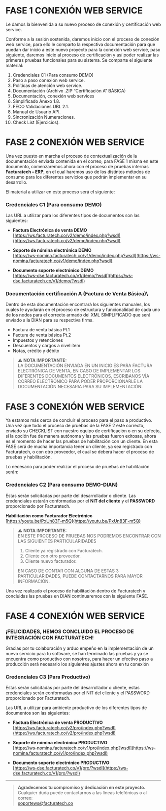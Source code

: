# FASE 1 CONEXIÓN WEB SERVICE

Le damos la bienvenida a su nuevo proceso de conexión y certificación web service.

Conforme a la sesión sostenida, daremos inicio con el proceso de conexión web service, para ello le comparto la respectiva documentación para que puedan dar inicio a este nuevo proyecto para la conexión web service, paso siguiente, daremos inicio al proceso de certificación y así poder realizar las primeras pruebas funcionales para su sistema.
Se comparte el siguiente material:

1. Credenciales C1 (Para consumo DEMO)
2. Paso a paso conexión web service.
3. Políticas de atención web service.
4. Documentación (Archivo .ZIP “Certificación A” BÁSICA)
5. Documentación, conexión web services 
6. Simplificado Anexo 1.8.
7. FECO Validaciones UBL 2.1.
8. Manual de Usuario API. 
9. Sincronización Numeraciones.
10. Check List (Ejercicios).

# FASE 2 CONEXIÓN WEB SERVICE

Una vez puesto en marcha el proceso de contextualización de la documentación enviada contenida en el correo, para FASE 1 misma en este documento, comenzaremos ahora con el proceso de pruebas internas **Facturatech – ERP**, en el cual haremos uso de los distintos métodos de consumo para los diferentes servicios que podrán implementar en su desarrollo. 

El material a utilizar en este proceso será el siguiente:

### **Credenciales C1 (Para consumo DEMO)**

Las URL a utilizar para los diferentes tipos de documentos son las siguientes:

- **Factura Electrónica de venta DEMO**  
  [https://ws.facturatech.co/v2/demo/index.php?wsdl](https://ws.facturatech.co/v2/demo/index.php?wsdl)

- **Soporte de nómina electrónica DEMO**  
  [https://ws-nomina.facturatech.co/v1/demo/index.php?wsdl](https://ws-nomina.facturatech.co/v1/demo/index.php?wsdl)

- **Documento soporte electrónico DEMO**  
  [https://ws-dse.facturatech.co/v1/demo/?wsdl](https://ws-dse.facturatech.co/v1/demo/?wsdl)

### **Documentación certificación A (Factura de Venta Básica)**\

Dentro de esta documentación encontrará los siguientes manuales, los cuales le ayudarán en el proceso de estructura y funcionalidad de cada uno de los nodos para el correcto armado del XML SIMPLIFICADO que será enviado a la DIAN para su respectiva firma.

- Factura de venta básica Pt.1
- Factura de venta básica Pt.2
- Impuestos y retenciones
- Descuentos y cargos a nivel ítem
- Notas, crédito y débito

> **⚠️ NOTA IMPORTANTE:**  
> LA DOCUMENTACIÓN ENVIADA EN UN INICIO ES PARA FACTURA ELECTRÓNICA DE VENTA, EN CASO DE IMPLEMENTAR LOS DIFERENTES DOCUMENTOS ELECTRÓNICOS, ESCRIBANOS VÍA CORREO ELECTRÓNICO PARA PODER PROPORCIONARLE LA DOCUMENTACIÓN NECESARIA PARA SU IMPLEMENTACIÓN.

# FASE 3 CONEXIÓN WEB SERVICE

Ya estamos más cerca de concluir el proceso para el paso a productivo. Una vez que todo el proceso de pruebas de la FASE 2 este correcto, enviado su CHECKLIST con nuestro equipo de certificación o en su defecto, si la opción fue de manera autónoma y las pruebas fueron exitosas, ahora es el momento de hacer las pruebas de habilitación con un cliente. En esta FASE será de mucha importancia tener un cliente, ya sea registrado con Facturatech, o con otro proveedor, el cual se deberá hacer el proceso de pruebas y habilitación.

Lo necesario para poder realizar el proceso de pruebas de habilitación serán:


### **Credenciales C2 (Para consumo DEMO-DIAN)**

Estas serán solicitadas por parte del desarrollador o cliente. Las credenciales estarán conformadas por el **NIT del cliente** y el **PASSWORD** proporcionado por Facturatech.

**Habilitación como Facturador Electrónico**  
[https://youtu.be/PxUn83F-m5Q](https://youtu.be/PxUn83F-m5Q)

> **⚠️ NOTA IMPORTANTE:**  
> EN ESTE PROCESO DE PRUEBAS NOS PODREMOS ENCONTRAR CON LAS SIGUIENTES PARTICULARIDADES 
  > 1) Cliente ya registrado con Facturatech.
  > 2) Cliente con otro proveedor.
  > 3) Cliente nuevo facturador. 
> 
> EN CASO DE CONTAR CON ALGUNA DE ESTAS 3 PARTICULARIDADES, PUEDE CONTACTARNOS PARA MAYOR INFORMACIÓN.

Una vez realizado el proceso de habilitación dentro de Facturatech y concluidas las pruebas en DIAN continuaremos con la siguiente FASE. 

# FASE 4 CONEXIÓN WEB SERVICE

### **¡FELICIDADES, HEMOS CONCLUIDO EL PROCESO DE INTEGRACIÓN CON FACTURATECH!**

Gracias por tu colaboración y arduo empeño en la implementación de un nuevo servicio para tu software, se han terminado las pruebas y ya se encuentra como productivo con nosotros, para hacer un efectivo paso a producción será necesario los siguientes ajustes ahora en tu conexión

### **Credenciales C3 (Para Productivo)**
Estas serán solicitadas por parte del desarrollador o cliente, estas credenciales serán conformadas por el NIT del cliente y el PASSWORD proporcionado por Facturatech.

Las URL a utilizar para ambiente productivo de los diferentes tipos de documentos son las siguientes:

- **Factura Electrónica de venta PRODUCTIVO**  
  [https://ws.facturatech.co/v2/pro/index.php?wsdl](https://ws.facturatech.co/v2/pro/index.php?wsdl)

- **Soporte de nómina electrónica PRODUCTIVO**  
  [https://ws-nomina.facturatech.co/v1/pro/index.php?wsdl](https://ws-nomina.facturatech.co/v1/pro/index.php?wsdl)

- **Documento soporte electrónico PRODUCTIVO**  
  [https://ws-dse.facturatech.co/v1/pro/?wsdl](https://ws-dse.facturatech.co/v1/pro/?wsdl)

---

> **Agradecemos tu compromiso y dedicación en este proyecto.**  
> Cualquier duda puede contactarnos a las líneas telefónicas o al correo:  
> [soportews@facturatech.co](mailto:soportews@facturatech.co)
